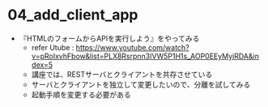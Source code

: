 # 04_add_client_app

- 『HTMLのフォームからAPIを実行しよう』をやってみる
  - refer Utube : https://www.youtube.com/watch?v=pRoIxvhFbow&list=PLX8Rsrpnn3IVW5P1H1s_AOP0EEyMyiRDA&index=5
  - 講座では、RESTサーバとクライアントを共存させている
  - サーバとクライアントを独立して変更したいので、分離を試してみる
  - 起動手順を変更する必要がある
